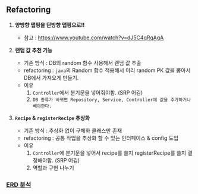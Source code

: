 ## Refactoring

1. **양방향 맵핑을 단방향 맵핑으로!!**
    - 참고 : https://www.youtube.com/watch?v=dJ5C4qRqAgA


2. **랜덤 값 추천 기능**
    - 기존 방식 : DB의 random 함수 사용해서 랜덤 값 추출
    - refactoring : `java`의 Random 함수 적용해서 미리 random PK 값을 뽑아서 DB에서 가져오게 만들기.
    - 이유
        1. `Controller`에서 분기문을 넣어줘야함. (SRP 어김)
        2. `DB 종류가 바뀌면 Repository, Service, Controller에 값을 추가하거나 빼야한다.`

3. **`Recipe` & `registerRecipe` 추상화**
    - 기존 방식 : 추상화 없이 구체화 클래스만 존재
    - refactoring : 공통 작업을 추상화 할 수 있는 인터페이스 & config 도입
    - 이유
        1. `Controller`에 분기문을 넣어서 recipe를 쓸지 registerRecipe를 쓸지 결정해야함. (SRP 어김)
        2. 역할과 구현 나누기

### [ERD 분석](https://www.figma.com/file/rJlqqSI2Ssyokn2VRqT2z3/ReciPT-%EB%B6%84%EC%84%9D?type=whiteboard&node-id=0-1&t=0inp0EkyTL42uJTP-0)
